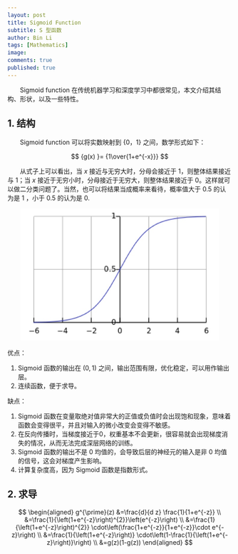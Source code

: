 ```yaml
---
layout: post
title: Sigmoid Function
subtitle: S 型函数
author: Bin Li
tags: [Mathematics]
image: 
comments: true
published: true
---
```


　　Sigmoid function 在传统机器学习和深度学习中都很常见，本文介绍其结构、形状，以及一些特性。

## 1. 结构
　　Sigmoid function 可以将实数映射到 $\{0，1\}$ 之间，数学形式如下：

$$
{g(x) }= {1\over{1+e^{-x}}}
$$

　　从式子上可以看出，当 $x$ 接近与无穷大时，分母会接近于 $1$，则整体结果接近与 $1$；当 $x$ 接近于无穷小时，分母接近于无穷大，则整体结果接近于 $0$。这样就可以做二分类问题了。当然，也可以将结果当成概率来看待，概率值大于 $0.5$ 的认为是 $1$ ，小于 $0.5$ 的认为是 $0$.

<p align="center">
    <img width="445" length="" src="/img/media/15068430849483.jpg">
</p>

优点：
1. Sigmoid 函数的输出在 $(0, 1)$ 之间，输出范围有限，优化稳定，可以用作输出层。
2. 连续函数，便于求导。

缺点：
1. Sigmoid  函数在变量取绝对值非常大的正值或负值时会出现饱和现象，意味着函数会变得很平，并且对输入的微小改变会变得不敏感。
2. 在反向传播时，当梯度接近于0，权重基本不会更新，很容易就会出现梯度消失的情况，从而无法完成深层网络的训练。
3. Sigmoid 函数的输出不是 0 均值的，会导致后层的神经元的输入是非 0 均值的信号，这会对梯度产生影响。
4. 计算复杂度高，因为 Sigmoid 函数是指数形式。

## 2. 求导

$$
\begin{aligned} 
g^{\prime}(z) &=\frac{d}{d z} \frac{1}{1+e^{-z}} \\ 
&=\frac{1}{\left(1+e^{-z}\right)^{2}}\left(e^{-z}\right) \\ 
&=\frac{1}{\left(1+e^{-z}\right)^{2}} \cdot\left(\frac{1+e^{-z}}{1+e^{-z}}\cdot e^{-z}\right) \\ 
&=\frac{1}{\left(1+e^{-z}\right)} \cdot\left(1-\frac{1}{\left(1+e^{-z}\right)}\right) \\ 
&=g(z)(1-g(z)) \end{aligned}
$$
